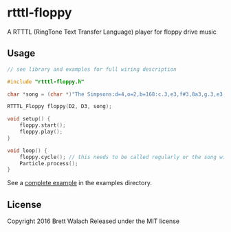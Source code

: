 # rtttl-floppy

A RTTTL (RingTone Text Transfer Language) player for floppy drive music

## Usage

```c++
// see library and examples for full wiring description

#include "rtttl-floppy.h"

char *song = (char *)"The Simpsons:d=4,o=2,b=168:c.3,e3,f#3,8a3,g.3,e3,c3,8a,8f#,8f#,8f#,2g,8p,8p,8f#,8f#,8f#,8g,a#.,8c3,8c3,8c3,c3";

RTTTL_Floppy floppy(D2, D3, song);

void setup() {
    floppy.start();
    floppy.play();
}

void loop() {
    floppy.cycle(); // this needs to be called regularly or the song will stall
    Particle.process();
}
```

See a [complete example](examples/music-box/music-box.ino) in the examples directory.

## License
Copyright 2016 Brett Walach
Released under the MIT license
